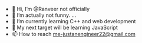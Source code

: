 - 👋 Hi, I’m @Ranveer not officially
- 👀 I’m actually not funny. ...
- 🌱 I’m currently learning C++ and web development
- 💞️ My next target will be learning JavaScript
- 📫 How to reach me-justanengineer22@gmail.com

<!---
Ranveer098/Ranveer098 is a ✨ special ✨ repository because its `README.md` (this file) appears on your GitHub profile.
You can click the Preview link to take a look at your changes.
--->
